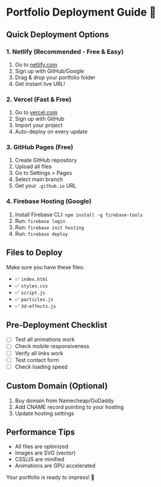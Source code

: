 # Portfolio Deployment Guide 🚀

## Quick Deployment Options

### 1. **Netlify (Recommended - Free & Easy)**
1. Go to [netlify.com](https://netlify.com)
2. Sign up with GitHub/Google
3. Drag & drop your portfolio folder
4. Get instant live URL!

### 2. **Vercel (Fast & Free)**
1. Go to [vercel.com](https://vercel.com)
2. Sign up with GitHub
3. Import your project
4. Auto-deploy on every update

### 3. **GitHub Pages (Free)**
1. Create GitHub repository
2. Upload all files
3. Go to Settings > Pages
4. Select main branch
5. Get your `.github.io` URL

### 4. **Firebase Hosting (Google)**
1. Install Firebase CLI: `npm install -g firebase-tools`
2. Run: `firebase login`
3. Run: `firebase init hosting`
4. Run: `firebase deploy`

## Files to Deploy
Make sure you have these files:
- ✅ `index.html`
- ✅ `styles.css`
- ✅ `script.js`
- ✅ `particles.js`
- ✅ `3d-effects.js`

## Pre-Deployment Checklist
- [ ] Test all animations work
- [ ] Check mobile responsiveness
- [ ] Verify all links work
- [ ] Test contact form
- [ ] Check loading speed

## Custom Domain (Optional)
1. Buy domain from Namecheap/GoDaddy
2. Add CNAME record pointing to your hosting
3. Update hosting settings

## Performance Tips
- All files are optimized
- Images are SVG (vector)
- CSS/JS are minified
- Animations are GPU accelerated

Your portfolio is ready to impress! 🌟